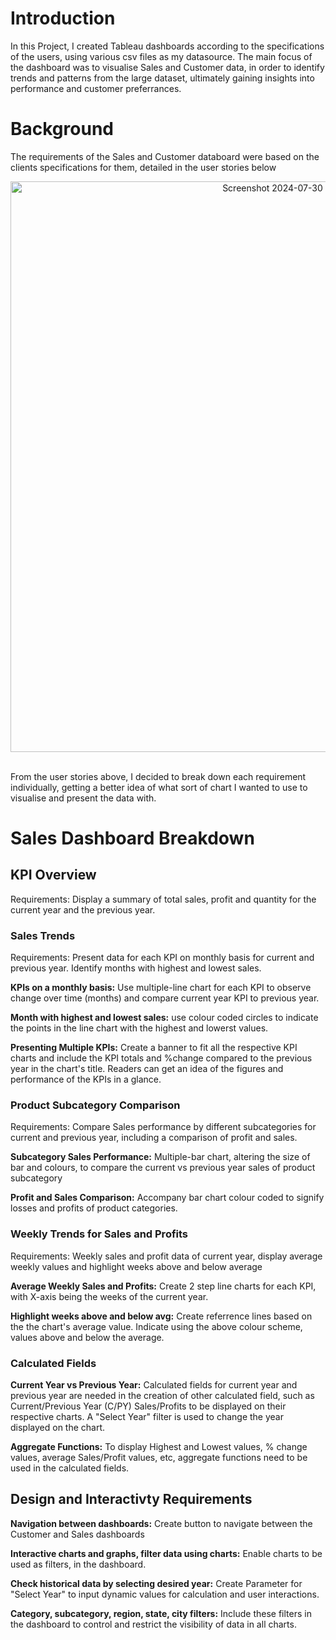 # Introduction

In this Project, I created Tableau dashboards according to the specifications of the users, using various csv files as my datasource. The main focus of the dashboard was to visualise Sales and Customer data, in order to identify trends and patterns from the large dataset, ultimately gaining insights into performance and customer preferrances. 

# Background 

The requirements of the Sales and Customer databoard were based on the clients specifications for them, detailed in the user stories below 

<div align = "center"
<img width="916" alt="Screenshot 2024-07-30 at 4 23 57 PM" src="https://github.com/user-attachments/assets/06f8c28f-62cc-471a-a5f6-4523d7db7ebf">
<img width="913" alt="Screenshot 2024-07-30 at 4 24 11 PM" src="https://github.com/user-attachments/assets/63f3f842-8193-41dd-b3fe-7b424a2c949f">
</div>

</br> 

From the user stories above, I decided to break down each requirement individually, getting a better idea of what sort of chart I wanted to use to visualise and present the data with. 

# Sales Dashboard Breakdown

## KPI Overview 

Requirements: Display a summary of total sales, profit and quantity for the current year and the previous year.

### Sales Trends

Requirements: Present data for each KPI on monthly basis for current and previous year. Identify months with highest and lowest sales. 

**KPIs on a monthly basis:** Use multiple-line chart for each KPI to observe change over time (months) and compare current year KPI to previous year. 

**Month with highest and lowest sales:** use colour coded circles to indicate the points in the line chart with the highest and lowerst values. 

**Presenting Multiple KPIs:** Create a banner to fit all the respective KPI charts and include the KPI totals and %change compared to the previous year in the chart's title. Readers can get an idea of the figures and performance of the KPIs in a glance. 

### Product Subcategory Comparison

Requirements: Compare Sales performance by different subcategories for current and previous year, including a comparison of profit and sales. 

**Subcategory Sales Performance:** Multiple-bar chart, altering the size of bar and colours, to compare the current vs previous year sales of product subcategory

**Profit and Sales Comparison:** Accompany bar chart colour coded to signify losses and profits of product categories. 

### Weekly Trends for Sales and Profits 

Requirements: Weekly sales and profit data of current year, display average weekly values and highlight weeks above and below average

**Average Weekly Sales and Profits:** Create 2 step line charts for each KPI, with X-axis being the weeks of the current year. 

**Highlight weeks above and below avg:** Create referrence lines based on the the chart's average value. Indicate using the above colour scheme, values above and below the average. 

### Calculated Fields

**Current Year vs Previous Year:** Calculated fields for current year and previous year are needed in the creation of other calculated field, such as Current/Previous Year (C/PY) Sales/Profits to be displayed on their respective charts. A "Select Year" filter is used to change the year displayed on the chart. 

**Aggregate Functions:** To display Highest and Lowest values, % change values, average Sales/Profit values, etc, aggregate functions need to be used in the calculated fields. 

## Design and Interactivty Requirements 

**Navigation between dashboards:** Create button to navigate between the Customer and Sales dashboards

**Interactive charts and graphs, filter data using charts:** Enable charts to be used as filters, in the dashboard. 

**Check historical data by selecting desired year:** Create Parameter for "Select Year" to input dynamic values for calculation and user interactions. 

**Category, subcategory, region, state, city filters:** Include these filters in the dashboard to control and restrict the visibility of data in all charts. 





